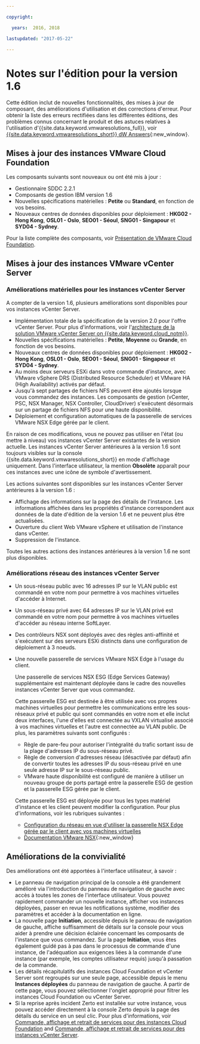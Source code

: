 ```yaml
---

copyright:

  years:  2016, 2018

lastupdated: "2017-05-22"

---
```


# Notes sur l'édition pour la version 1.6

Cette édition inclut de nouvelles fonctionnalités, des mises à jour de composant, des améliorations d'utilisation et des corrections d'erreur. Pour obtenir la liste des erreurs rectifiées dans les différentes éditions, des problèmes connus concernant le produit et des astuces relatives à l'utilisation d'{{site.data.keyword.vmwaresolutions_full}}, voir [{{site.data.keyword.vmwaresolutions_short}} dW Answers](https://developer.ibm.com/answers/topics/cloudvmw/){:new_window}.

## Mises à jour des instances VMware Cloud Foundation

Les composants suivants sont nouveaux ou ont été mis à jour :

*  Gestionnaire SDDC 2.2.1
*  Composants de gestion IBM version 1.6
*  Nouvelles spécifications matérielles : **Petite** ou **Standard**, en fonction de vos besoins.
*  Nouveaux centres de données disponibles pour déploiement : **HKG02 - Hong Kong**, **OSL01 - Oslo**, **SEO01 - Séoul**, **SNG01 - Singapour** et **SYD04 - Sydney**.

Pour la liste complète des composants, voir [Présentation de VMware Cloud Foundation](../sddc/sd_cloudfoundationoverview.html).

## Mises à jour des instances VMware vCenter Server

### Améliorations matérielles pour les instances vCenter Server

A compter de la version 1.6, plusieurs améliorations sont disponibles pour vos instances vCenter Server.

*  Implémentation totale de la spécification de la version 2.0 pour l'offre vCenter Server. Pour plus d'informations, voir l'[architecture de la solution VMware vCenter Server on {{site.data.keyword.cloud_notm}}](https://www.ibm.com/devops/method/content/architecture/virtualizationArchitecture#2_0).
*  Nouvelles spécifications matérielles : **Petite**, **Moyenne** ou **Grande**, en fonction de vos besoins.
*  Nouveaux centres de données disponibles pour déploiement : **HKG02 - Hong Kong**, **OSL01 - Oslo**, **SEO01 - Séoul**, **SNG01 - Singapour** et **SYD04 - Sydney**.
*  Au moins deux serveurs ESXi dans votre commande d'instance, avec VMware vSphere DRS (Distributed Resource Scheduler) et VMware HA (High Availability) activés par défaut.
*  Jusqu'à sept partages de fichiers NFS peuvent être ajoutés lorsque vous commandez des instances. Les composants de gestion (vCenter, PSC, NSX Manager, NSX Controller, CloudDriver) s'exécutent désormais sur un partage de fichiers NFS pour une haute disponibilité.
*  Déploiement et configuration automatiques de la passerelle de services VMware NSX Edge gérée par le client.

En raison de ces modifications, vous ne pouvez pas utiliser en l'état (ou mettre à niveau) vos instances vCenter Server existantes de la version actuelle. Les instances vCenter Server antérieures à la version 1.6 sont toujours visibles sur la console {{site.data.keyword.vmwaresolutions_short}} en mode d'affichage uniquement. Dans l'interface utilisateur, la mention **Obsolète** apparaît pour ces instances avec une icône de symbole d'avertissement.

Les actions suivantes sont disponibles sur les instances vCenter Server antérieures à la version 1.6 :

*  Affichage des informations sur la page des détails de l'instance. Les informations affichées dans les propriétés d'instance correspondent aux données de la date d'édition de la version 1.6 et ne peuvent plus être actualisées.
*  Ouverture du client Web VMware vSphere et utilisation de l'instance dans vCenter.
*  Suppression de l'instance.

Toutes les autres actions des instances antérieures à la version 1.6 ne sont plus disponibles.

### Améliorations réseau des instances vCenter Server

*  Un sous-réseau public avec 16 adresses IP sur le VLAN public est commandé en votre nom pour permettre à vos machines virtuelles d'accéder à Internet.
*  Un sous-réseau privé avec 64 adresses IP sur le VLAN privé est commandé en votre nom pour permettre à vos machines virtuelles d'accéder au réseau interne SoftLayer.
*  Des contrôleurs NSX sont déployés avec des règles anti-affinité et s'exécutent sur des serveurs ESXi distincts dans une configuration de déploiement à 3 noeuds.
*  Une nouvelle passerelle de services VMware NSX Edge à l'usage du client.

   Une passerelle de services NSX ESG (Edge Services Gateway) supplémentaire est maintenant déployée dans le cadre des nouvelles instances vCenter Server que vous commandez.

   Cette passerelle ESG est destinée à être utilisée avec vos propres machines virtuelles pour permettre les communications entre les sous-réseaux privé et public qui sont commandés en votre nom et elle inclut deux interfaces, l'une d'elles est connectée au VXLAN virtualisé associé à vos machines virtuelles et l'autre est connectée au VLAN public. De plus, les paramètres suivants sont configurés :
   *  Règle de pare-feu pour autoriser l'intégralité du trafic sortant issu de la plage d'adresses IP du sous-réseau privé.
   *  Règle de conversion d'adresses réseau (désactivée par défaut) afin de convertir toutes les adresses IP du sous-réseau privé
   en une seule adresse IP sur le sous-réseau public.
   * VMware haute disponibilité est configuré de manière à utiliser un nouveau groupe de ports partagé entre la passerelle ESG de gestion et la passerelle ESG gérée
   par le client.

   Cette passerelle ESG est déployée pour tous les types matériel d'instance et les client peuvent modifier la configuration. Pour plus d'informations, voir les rubriques suivantes :
   *  [Configuration du réseau en vue d'utiliser la passerelle NSX Edge gérée par le client avec vos machines virtuelles](../vcenter/vc_esg_config.html)
   *  [Documentation VMware NSX](https://pubs.vmware.com/NSX-6/index.jsp?topic=%2Fcom.vmware.nsx.admin.doc%2FGUID-3F96DECE-33FB-43EE-88D7-124A730830A4.html){:new_window}

## Améliorations de la convivialité

Des améliorations ont été apportées à l'interface utilisateur, à savoir :

*  Le panneau de navigation principal de la console a été grandement amélioré via l'introduction du panneau de navigation de gauche avec accès à toutes les zones de l'interface utilisateur. Vous pouvez rapidement commander un nouvelle instance, afficher vos instances déployées, passer en revue les notifications système, modifier des paramètres et accéder à la documentation en ligne.
*  La nouvelle page **Initiation**, accessible depuis le panneau de navigation de gauche, affiche suffisamment de détails sur la console pour vous aider à prendre une décision éclairée concernant les composants de l'instance que vous commandez. Sur la page **Initiation**, vous êtes également guidé pas à pas dans le processus de commande d'une instance, de l'adéquation aux exigences liées à la commande d'une instance (par exemple, les comptes utilisateur requis) jusqu'à passation de la commande.
*  Les détails récapitulatifs des instances Cloud Foundation et vCenter Server sont regroupés sur une seule page, accessible depuis le menu **Instances déployées** du panneau de navigation de gauche. A partir de cette page, vous pouvez sélectionner l'onglet approprié pour filtrer les instances Cloud Foundation ou vCenter Server.
* Si la reprise après incident Zerto est installée sur votre instance, vous pouvez accéder directement à la console Zerto depuis la page des détails du service en un seul clic. Pour plus d'informations, voir [Commande, affichage et retrait de services pour des instances Cloud Foundation](../sddc/sd_addingremovingservices.html) and [Commande, affichage et retrait de services pour des instances vCenter Server](../vcenter/vc_addingremovingservices.html).
